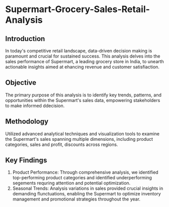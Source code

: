 # Supermart-Grocery-Sales-Retail-Analysis

## Introduction

In today's competitive retail landscape, data-driven decision making is paramount and crucial for sustained success. This analysis delves into the sales performance of Supermart, a leading grocery store in India, to unearth actionable insights aimed at ehancing revenue and customer satisfiaction.

## Objective 

The primary purpose of this analysis is to identify key trends, patterns, and opportunities within the Supermart's sales data, empowering stakeholders to make informed ddecision. 

## Methodology

Utilized advanced analytical techniques and visualization tools to examine the Supermart's sales spanning multiple dimensions, including product categories, sales and profit, discounts across regions.

## Key Findings

1. Product Performance: Through comprehensive analysis, we identified top-performing product categories and identified underperforming segements requring attention and potential optimization.
2. Seasonal Trends: Analysis variations in sales provided crucial insights in demanding flunctuations, enabling the Supermart to optimize inventory management and promotional strategies throughout the year.
   
   

